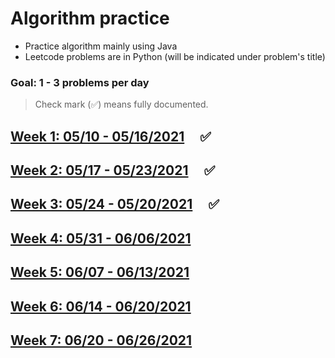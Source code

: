 # Algorithm practice
* Practice algorithm mainly using Java
* Leetcode problems are in Python (will be indicated under problem's title)

### Goal: 1 - 3 problems per day

> Check mark (✅) means fully documented.

## [Week 1: 05/10 - 05/16/2021](week1_05.10-05.16.21.md) &nbsp; &nbsp; ✅
## [Week 2: 05/17 - 05/23/2021](week2_05.17-05.23.21.md) &nbsp; &nbsp; ✅
## [Week 3: 05/24 - 05/20/2021](week3_05.24-05.30.21.md) &nbsp; &nbsp; ✅
## [Week 4: 05/31 - 06/06/2021](week4_05.31-06.06.21.md)
## [Week 5: 06/07 - 06/13/2021](week5_06.07-06.13.21.md)
## [Week 6: 06/14 - 06/20/2021](week6_06.14-06.20.21.md)
## [Week 7: 06/20 - 06/26/2021](week7_06.21-06.27.21.md)